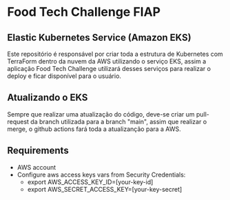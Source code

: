 # Food Tech Challenge FIAP
## Elastic Kubernetes Service (Amazon EKS)
Este repositório é responsável por criar toda a estrutura de Kubernetes com TerraForm dentro da nuvem da AWS utilizando o serviço EKS, assim a aplicação Food Tech Challenge utilizará desses serviços para realizar o deploy e ficar disponível para o usuário.

## Atualizando o EKS
Sempre que realizar uma atualização do código, deve-se criar um pull-request da branch utilizada para a branch "main", assim que realizar o merge, o github actions fará toda a atualizanção para a AWS.

## Requirements
* AWS account
* Configure aws access keys vars from Security Credentials:
  * export AWS_ACCESS_KEY_ID=[your-key-id]
  * export AWS_SECRET_ACCESS_KEY=[your-key-secret]
